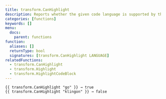 ```yaml
---
title: transform.CanHighlight
description: Reports whether the given code language is supported by the Chroma highlighter.
categories: [functions]
keywords: []
menu:
  docs:
    parent: functions
function:
  aliases: []
  returnType: bool
  signatures: [transform.CanHighlight LANGUAGE]
relatedFunctions:
  - transform.CanHighlight
  - transform.Highlight
  - transform.HighlightCodeBlock
---
```


```go-html-template
{{ transform.CanHighlight "go" }} → true
{{ transform.CanHighlight "klingon" }} → false
```
